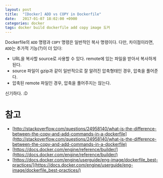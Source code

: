 ```yaml
---
layout: post
title:  "[Docker] ADD vs COPY in Dockerfile"
date:   2017-01-07 18:02:00 +0900
categories: docker
tags: docker build dockerfile add copy image 도커
---
```


Dockerfile의 `ADD` 명령과 `COPY` 명령은 일반적인 복사 명령이다. 다만, 차이점이라면, `ADD`는 추가적 기능(?)이 더 있다:

- URL을 복사할 source로 사용할 수 있다. remote에 있는 파일을 받아서 복사하게 된다.
- source 파일이 gzip과 같이 일반적으로 잘 알려진 압축형태인 경우, 압축을 풀어준다.
- 압축된 remote 파일인 경우, 압축을 풀어주지는 않는다.

신기하다. :D

# 참고
- [http://stackoverflow.com/questions/24958140/what-is-the-difference-between-the-copy-and-add-commands-in-a-dockerfile](http://stackoverflow.com/questions/24958140/what-is-the-difference-between-the-copy-and-add-commands-in-a-dockerfile)
- [https://docs.docker.com/engine/reference/builder/](https://docs.docker.com/engine/reference/builder/)
- [https://docs.docker.com/engine/userguide/eng-image/dockerfile_best-practices/](https://docs.docker.com/engine/userguide/eng-image/dockerfile_best-practices/)
